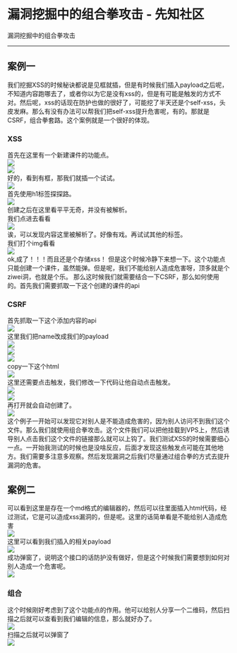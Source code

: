 

# 漏洞挖掘中的组合拳攻击 - 先知社区

漏洞挖掘中的组合拳攻击

- - -

## 案例一

我们挖掘XSS的时候秘诀都说是见框就插，但是有时候我们插入payload之后呢，不知道内容跑哪去了，或者你以为它是没有xss的，但是有可能是触发的方式不对。然后呢，xss的话现在防护也做的很好了，可能挖了半天还是个self-xss，头皮发麻。那么有没有办法可以帮我们把self-xss提升危害呢，有的。那就是CSRF，组合拳套路。这个案例就是一个很好的体现。

### XSS

首先在这里有一个新建课件的功能点。  
[![](assets/1709440809-0856696c7f5bda755ccb24df5a23d9fe.png)](https://xzfile.aliyuncs.com/media/upload/picture/20240229201142-b314106a-d6fb-1.png)  
[![](assets/1709440809-1398bf5bf9b7826ba93d2b51a5ba35a7.png)](https://xzfile.aliyuncs.com/media/upload/picture/20240229201147-b60072be-d6fb-1.png)  
好的，看到有框，那我们就插一个试试。  
[![](assets/1709440809-0d9afe738cbafb8a6ac475aa4b66c98e.png)](https://xzfile.aliyuncs.com/media/upload/picture/20240229201216-c71b7274-d6fb-1.png)  
首先使用h1标签探探路。  
[![](assets/1709440809-17e357871b14c6da76555e1d73e1a562.png)](https://xzfile.aliyuncs.com/media/upload/picture/20240229201224-cc31db90-d6fb-1.png)  
创建之后在这里看平平无奇，并没有被解析。  
我们点进去看看  
[![](assets/1709440809-c772760fa169b72eda9716b0590db998.png)](https://xzfile.aliyuncs.com/media/upload/picture/20240229201243-d77a01d0-d6fb-1.png)  
诶，可以发现内容这里被解析了。好像有戏。再试试其他的标签。  
我们打个img看看  
[![](assets/1709440809-5320eea0b4c54945b4b45f0f55c6650b.png)](https://xzfile.aliyuncs.com/media/upload/picture/20240229201301-e23eae0e-d6fb-1.png)  
ok,成了！！！而且还是个存储xss！ 但是这个时候冷静下来想一下。这个功能点只能创建一个课件，虽然能弹。但是呢，我们不能给别人造成危害呀，顶多就是个ziwei洞，也就是个乐。 那么这时候我们就需要结合一下CSRF，那么如何使用的。首先我们需要抓取一下这个创建的课件的api

### CSRF

首先抓取一下这个添加内容的api  
[![](assets/1709440809-60a30c52b0a17352fdd512057f127a98.png)](https://xzfile.aliyuncs.com/media/upload/picture/20240229201325-f0c3335a-d6fb-1.png)  
这里我们把name改成我们的payload  
[![](assets/1709440809-73d7e7aa109a507d7794789f8d5f8b23.png)](https://xzfile.aliyuncs.com/media/upload/picture/20240229201349-fe8f7d86-d6fb-1.png)  
[![](assets/1709440809-9c4b7e6cee3a0f045c12e7303dd1f859.png)](https://xzfile.aliyuncs.com/media/upload/picture/20240229201358-0443168e-d6fc-1.png)  
[![](assets/1709440809-35937cfcfde8c1f14c754cd55c472cb4.png)](https://xzfile.aliyuncs.com/media/upload/picture/20240229201409-0a818e40-d6fc-1.png)  
copy一下这个html  
[![](assets/1709440809-a1b1db58ae38e1f8d22c6f28c542d7b6.png)](https://xzfile.aliyuncs.com/media/upload/picture/20240229201415-0e1b63c8-d6fc-1.png)  
这里还需要点击触发，我们修改一下代码让他自动点击触发。  
[![](assets/1709440809-7494fbce3d87099fd85f8fbc38fa6aaf.png)](https://xzfile.aliyuncs.com/media/upload/picture/20240229201429-16bf3f22-d6fc-1.png)  
[![](assets/1709440809-bfb5d82d87558353f5e4381db50e0089.png)](https://xzfile.aliyuncs.com/media/upload/picture/20240229201434-19656e5e-d6fc-1.png)  
再打开就会自动创建了。  
[![](assets/1709440809-39239b96ae7880221fbaf51546ccebf5.png)](https://xzfile.aliyuncs.com/media/upload/picture/20240229201440-1d13869e-d6fc-1.png)  
这个例子一开始可以发现它对别人是不能造成危害的，因为别人访问不到我们这个文件。那么我们就使用组合拳攻击。这个文件我们可以把他挂载到VPS上，然后诱导别人点击我们这个文件的链接那么就可以上钩了。我们测试XSS的时候需要细心一点。一开始我测试的时候也是没啥反应，后面才发现这些触发点可能在其他地方。我们需要多注意多观察。然后发现漏洞之后我们尽量通过组合拳的方式去提升漏洞的危害。

## 案例二

可以看到这里是存在一个md格式的编辑器的，然后可以往里面插入html代码，经过测试，它是可以造成xss漏洞的，但是呢。这里的话简单看是不能给别人造成危害  
[![](assets/1709440809-11aba93f97715dd30c8dd2d48a67ffbc.png)](https://xzfile.aliyuncs.com/media/upload/picture/20240229201649-6a5d75b8-d6fc-1.png)  
这里可以看到我们插入的相关payload  
[![](assets/1709440809-2c849e5a69eb85ea188cbc5b6d99b7f8.png)](https://xzfile.aliyuncs.com/media/upload/picture/20240229201910-bde69d72-d6fc-1.png)  
成功弹窗了，说明这个接口的话防护没有做好，但是这个时候我们需要想到如何对别人造成一个危害呢。  
[![](assets/1709440809-233964115eb7bd68046adab8a97a45da.png)](https://xzfile.aliyuncs.com/media/upload/picture/20240229201953-d7b5d588-d6fc-1.png)

### 组合

这个时候刚好考虑到了这个功能点的作用。他可以给别人分享一个二维码，然后扫描之后就可以查看到我们编辑的信息，那么就好办了。  
[![](assets/1709440809-ca85a3bd1779e53b45ee93e99fff2d33.png)](https://xzfile.aliyuncs.com/media/upload/picture/20240229202147-1b8a14ae-d6fd-1.png)  
扫描之后就可以弹窗了  
[![](assets/1709440809-d9b6aca7010ee531a4fffc6fceedda27.png)](https://xzfile.aliyuncs.com/media/upload/picture/20240229202200-237d48c0-d6fd-1.png)
